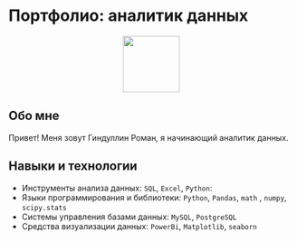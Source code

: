 # Портфолио: аналитик данных

<div id="header" align="center">
  <img src="https://media.giphy.com/media/M9gbBd9nbDrOTu1Mqx/giphy.gif" width="100"/>
</div>
<div id="badges">
  <img src="https://komarev.com/ghpvc/?username=RomanDoom&style=flat-square&color=blue" alt=""/>
 </div>
  
  
## Обо мне 
Привет! Меня зовут Гиндуллин Роман, я начинающий аналитик данных. 


## Навыки и технологии
- Инструменты анализа данных: ``SQL``, ``Excel``, ``Python``: 
- Языки программирования и библиотеки: ``Python``, ``Pandas``, ``math`` , ``numpy``, ``scipy.stats``
- Системы управления базами данных: ``MySQL``, ``PostgreSQL``
- Средства визуализации данных: ``PowerBi``, ``Matplotlib``, ``seaborn``
